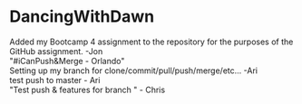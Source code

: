 # DancingWithDawn
Added my Bootcamp 4 assignment to the repository for the purposes of the GitHub assignment. -Jon  
"#iCanPush&Merge - Orlando"  
Setting up my branch for clone/commit/pull/push/merge/etc... -Ari  
test push to master - Ari  
"Test push & features for branch " - Chris
